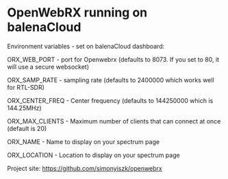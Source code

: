 # OpenWebRX running on balenaCloud

Environment variables - set on balenaCloud dashboard:

ORX_WEB_PORT - port for Openwebrx (defaults to 8073. If you set to 80, it will use a secure websocket)

ORX_SAMP_RATE - sampling rate (defaults to 2400000 which works well for RTL-SDR)

ORX_CENTER_FREQ - Center frequency (defaults to 144250000 which is 144.25MHz)

ORX_MAX_CLIENTS - Maximum number of clients that can connect at once (default is 20)

ORX_NAME - Name to display on your spectrum page

ORX_LOCATION - Location to display on your spectrum page


Project site: https://github.com/simonyiszk/openwebrx
